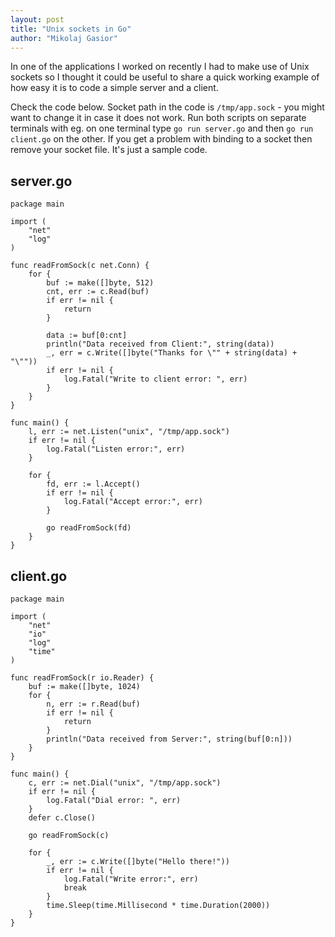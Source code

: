```yaml
---
layout: post
title: "Unix sockets in Go"
author: "Mikolaj Gasior"
---
```


In one of the applications I worked on recently I had to make use of Unix 
sockets so I thought it could be useful to share a quick working example of how
easy it is to code a simple server and a client. 

Check the code below. Socket path in the code is `/tmp/app.sock` - you might
want to change it in case it does not work. 
Run both scripts on separate terminals with eg. on one terminal type 
`go run server.go` and then `go run client.go` on the other.
If you get a problem with binding to a socket then remove your socket file.
It's just a sample code.

## server.go
```
package main

import (
    "net"
    "log"
)

func readFromSock(c net.Conn) {
    for {
        buf := make([]byte, 512)
        cnt, err := c.Read(buf)
        if err != nil {
            return
        }

        data := buf[0:cnt]
        println("Data received from Client:", string(data))
        _, err = c.Write([]byte("Thanks for \"" + string(data) + "\""))
        if err != nil {
            log.Fatal("Write to client error: ", err)
        }
    }
}

func main() {
    l, err := net.Listen("unix", "/tmp/app.sock")
    if err != nil {
        log.Fatal("Listen error:", err)
    }

    for {
        fd, err := l.Accept()
        if err != nil {
            log.Fatal("Accept error:", err)
        }

        go readFromSock(fd)
    }
}
```

## client.go
```
package main

import (
    "net"
    "io"
    "log"
    "time"
)

func readFromSock(r io.Reader) {
    buf := make([]byte, 1024)
    for {
        n, err := r.Read(buf)
        if err != nil {
            return
        }
        println("Data received from Server:", string(buf[0:n]))
    }
}

func main() {
    c, err := net.Dial("unix", "/tmp/app.sock")
    if err != nil {
        log.Fatal("Dial error: ", err)
    }
    defer c.Close()

    go readFromSock(c)

    for {
        _, err := c.Write([]byte("Hello there!"))
        if err != nil {
            log.Fatal("Write error:", err)
            break
        }
        time.Sleep(time.Millisecond * time.Duration(2000))
    }
}
```
